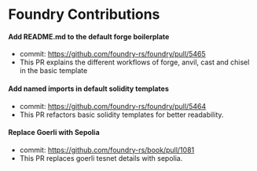 # Foundry Contributions

#### Add README.md to the default forge boilerplate
- commit: https://github.com/foundry-rs/foundry/pull/5465
- This PR explains the different workflows of forge, anvil, cast and chisel in the basic template

#### Add named imports in default solidity templates
- commit: https://github.com/foundry-rs/foundry/pull/5464
- This PR refactors basic solidity templates for better readability.

#### Replace Goerli with Sepolia
- commit: https://github.com/foundry-rs/book/pull/1081
- This PR replaces goerli tesnet details with sepolia.
